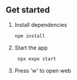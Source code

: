 ## Get started
1. Install dependencies
   ```bash
   npm install
   ```
2. Start the app
   ```bash
    npx expo start
   ```
3. Press 'w' to open web
